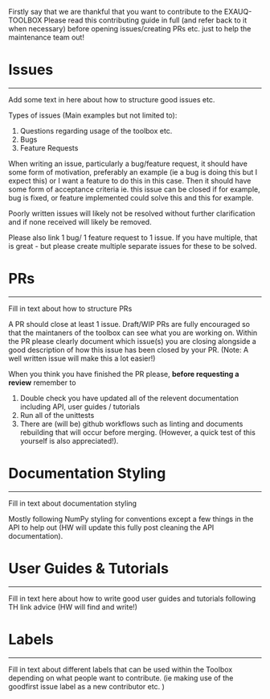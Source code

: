 Firstly say that we are thankful that you want to contribute to the EXAUQ-TOOLBOX
Please read this contributing guide in full (and refer back to it when necessary) before
opening issues/creating PRs etc. just to help the maintenance team out!

# Issues
--------

Add some text in here about how to structure good issues etc.

Types of issues (Main examples but not limited to):
1) Questions regarding usage of the toolbox etc. 
2) Bugs
3) Feature Requests

When writing an issue, particularly a bug/feature request, it should have some form 
of motivation, preferably an example (ie a bug is doing this but I expect this) or
I want a feature to do this in this case. Then it should have some form of acceptance criteria
ie. this issue can be closed if for example, bug is fixed, or feature implemented could solve
this and this for example. 

Poorly written issues will likely not be resolved without further clarification and if none received
will likely be removed. 

Please also link 1 bug/ 1 feature request to 1 issue. If you have multiple, that is great - but please
create multiple separate issues for these to be solved.

# PRs
------

Fill in text about how to structure PRs

A PR should close at least 1 issue. Draft/WIP PRs are fully encouraged so that the maintaners of the 
toolbox can see what you are working on. Within the PR please clearly document which issue(s) you are closing
alongside a good description of how this issue has been closed by your PR. (Note: A well written issue will make this a lot
easier!)

When you think you have finished the PR please, **before requesting a review** remember to 
1) Double check you have updated all of the relevent documentation including API, user guides / tutorials
2) Run all of the unittests
3) There are (will be) github workflows such as linting and documents rebuilding that will occur before merging. (However, a quick
test of this yourself is also appreciated!). 

# Documentation Styling
------------------------

Fill in text about documentation styling 

Mostly following NumPy styling for conventions except a few things in the API to help out (HW will update this fully post cleaning the
API documentation). 

# User Guides & Tutorials
---------------------------

Fill in text here about how to write good user guides and tutorials following TH link advice (HW will find and write!)


# Labels
---------

Fill in text about different labels that can be used within the Toolbox depending on what people want to contribute. 
(ie making use of the goodfirst issue label as a new contributor etc. )
